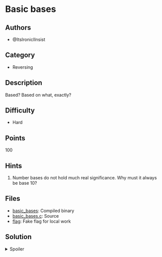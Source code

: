 # Basic bases

## Authors
- @ItsIronicIInsist

## Category
- Reversing

## Description

Based? Based on what, exactly?


## Difficulty
- Hard

## Points
100

## Hints
1. Number bases do not hold much real significance. Why must it always be base 10?

## Files
- [basic_bases](./_ctfd/files/basic_bases): Compiled binary
- [basic_bases.c](./_ctfd/files/basic_bases.c): Source
- [flag](./_ctfd/files/flag): Fake flag for local work


## Solution
<details>
<summary>Spoiler</summary>

### Idea
Decode input according to base-3 to get flag.

### Walkthrough
1. **Reading the source code**
	- Init function disables buffering, unimportant.
	- Flag is read into flag_buf, and passed to print_flag.
	- Each byte is transformed according to the encode function (the main part of the chall)
2. **The encode function**
	- Takes an input byte, and transforms it to a sequence of 6 bytes
	- Lots of powers of 3 involved (3, 9, 27, 81, 243). 
	- Each byte assigned to the encoded var relates to how many  a given exponent of 3 can fit in the input byte. (E.g # of 243's, # of 81's, # of 27's)
		- Note, that each byte removes the more signifigant powers from the input first. (e.g if there is 1 243, there are 0 81's, not 3)
	- The printf prints that #. The adding 48 was so it translates to ascii

3. **Context clues**
	- The chall name / description mentions 'bases' a lot. 
	- Running the challl outputs a stream of 0's, 1's and 2's.
	- The encode function uses powers of 3.
	- Each byte is being transformed into a base-3 digit system.
4. **Bases**
	- Any number base is viable to use. We often use binary, decimal, hexadecimal, etc. But we can just as easily use a weirder alternative.
	- So, there are a total of 3 digits in the number system (0, 1, 2). For a group of 6, we have the 1's, 3's, 9's, 27's, 81's, and 243's.
	- To get the equivalent number in base ten, take a digit, and multiple it by its column value.
	- e.g 100221 = (1 * 243 + 0 * 81 + 0 * 27 + 2 * 9 + 2 * 3 + 1 * 1)
5. **Attached solve script walkthrough**
	- First, we run the program and collect all its data
	- Then we split it into groups of 6 (each byte is transformed into 6 bytes).
	- We are currently working with ascii, we want their actual values, so we use a map function. ('0' -> 0, '1' -> 1, '2' -> 2)
	- Then, for each digit in the list - multiple it by the value of its column
	- Then, print the character equivalent to the number we end up with.
	- Do this for all characters to get the flag


### Flag
```
OWEEK{b1n4ry5_iN_7h3_p4sT_tH3_fuTur3_i5_t3rn4rY}
```
</details>
